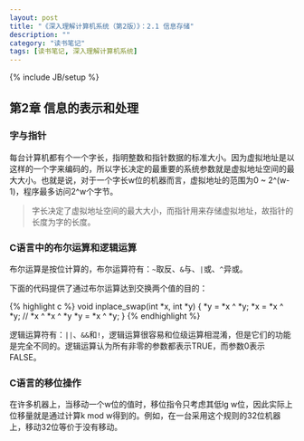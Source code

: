 ```yaml
---
layout: post
title: "《深入理解计算机系统（第2版）》：2.1 信息存储"
description: ""
category: "读书笔记"
tags: [读书笔记, 深入理解计算机系统]
---
```

{% include JB/setup %}

## 第2章 信息的表示和处理

### 字与指针

每台计算机都有个一个字长，指明整数和指针数据的标准大小。因为虚拟地址是以这样的一个字来编码的，所以字长决定的最重要的系统参数就是虚拟地址空间的最大大小。也就是说，对于一个字长w位的机器而言，虚拟地址的范围为0 ~ 2^(w-1)，程序最多访问2^w个字节。

> 字长决定了虚拟地址空间的最大大小，而指针用来存储虚拟地址，故指针的长度为字的长度。

### C语言中的布尔运算和逻辑运算

布尔运算是按位计算的，布尔运算符有：`~`取反、`&`与、`|`或、`^`异或。

下面的代码提供了通过布尔运算达到交换两个值的目的：

{% highlight c %}
void inplace_swap(int *x, int *y) {
	*y = *x ^ *y;
	*x = *x ^ *y;	// *x ^ *x ^ *y
	*y = *x ^ *y;
}
{% endhighlight %}

逻辑运算符有：`||`、`&&`和`!`，逻辑运算很容易和位级运算相混淆，但是它们的功能是完全不同的。逻辑运算认为所有非零的参数都表示TRUE，而参数0表示FALSE。

### C语言的移位操作

在许多机器上，当移动一个w位的值时，移位指令只考虑其低lg w位，因此实际上位移量就是通过计算k mod w得到的。例如，在一台采用这个规则的32位机器上，移动32位等价于没有移动。


